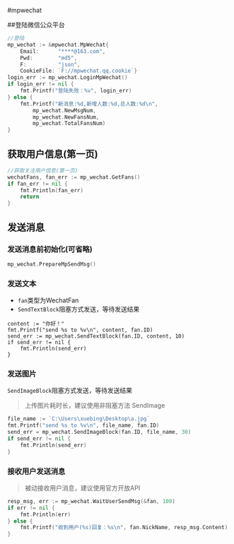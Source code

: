 #mpwechat

##登陆微信公众平台
```go
//登陆
mp_wechat := &mpwechat.MpWechat{
    Email:      "****@163.com",
    Pwd:        "md5",
    F:          "json",
    CookieFile: `F://mpwechat.qq.cookie`}
login_err := mp_wechat.LoginMpWechat()
if login_err != nil {
    fmt.Printf("登陆失败：%v", login_err)
} else {
    fmt.Printf("新消息:%d,新增人数:%d,总人数:%d\n",
        mp_wechat.NewMsgNum,
        mp_wechat.NewFansNum,
        mp_wechat.TotalFansNum)
}
```

## 获取用户信息(第一页)
```go
//获取关注用户信息(第一页)
wechatFans, fan_err := mp_wechat.GetFans()
if fan_err != nil {
    fmt.Println(fan_err)
    return
}
```

## 发送消息
### 发送消息前初始化(可省略)
```go
mp_wechat.PrepareMpSendMsg()
```

### 发送文本
- `fan`类型为WechatFan
- `SendTextBlock`阻塞方式发送，等待发送结果
```
content := "你好！"
fmt.Printf("send %s to %v\n", content, fan.ID)
send_err := mp_wechat.SendTextBlock(fan.ID, content, 10)
if send_err != nil {
    fmt.Println(send_err)
}
```

### 发送图片
`SendImageBlock`阻塞方式发送，等待发送结果
>上传图片耗时长，建议使用非阻塞方法 SendImage

```go
file_name := `C:\Users\xuebing\Desktop\a.jpg`
fmt.Printf("send %s to %v\n", file_name, fan.ID)
send_err = mp_wechat.SendImageBlock(fan.ID, file_name, 30)
if send_err != nil {
    fmt.Println(send_err)
}
```

### 接收用户发送消息
> 被动接收用户消息，建议使用官方开放API

```go
resp_msg, err := mp_wechat.WaitUserSendMsg(&fan, 100)
if err != nil {
    fmt.Println(err)
} else {
    fmt.Printf("收到用户(%s)回复：%s\n", fan.NickName, resp_msg.Content)
}
```
